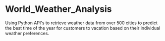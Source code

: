 # World_Weather_Analysis
Using Python API's to retrieve weather data from over 500 cities to predict the best time of the year for customers to vacation based on their individual weather preferences.
